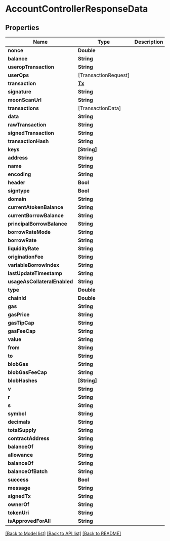 # AccountControllerResponseData

## Properties
Name | Type | Description | Notes
------------ | ------------- | ------------- | -------------
**nonce** | **Double** |  | 
**balance** | **String** |  | 
**useropTransaction** | **String** |  | [optional] 
**userOps** | [TransactionRequest] |  | [optional] 
**transaction** | [**Tx**](Tx.md) |  | [optional] 
**signature** | **String** |  | [optional] 
**moonScanUrl** | **String** |  | [optional] 
**transactions** | [TransactionData] |  | [optional] 
**data** | **String** |  | 
**rawTransaction** | **String** |  | [optional] 
**signedTransaction** | **String** |  | [optional] 
**transactionHash** | **String** |  | [optional] 
**keys** | **[String]** |  | [optional] 
**address** | **String** |  | 
**name** | **String** |  | [optional] 
**encoding** | **String** |  | [optional] 
**header** | **Bool** |  | [optional] 
**signtype** | **Bool** |  | [optional] 
**domain** | **String** |  | 
**currentAtokenBalance** | **String** |  | 
**currentBorrowBalance** | **String** |  | 
**principalBorrowBalance** | **String** |  | 
**borrowRateMode** | **String** |  | 
**borrowRate** | **String** |  | 
**liquidityRate** | **String** |  | 
**originationFee** | **String** |  | 
**variableBorrowIndex** | **String** |  | 
**lastUpdateTimestamp** | **String** |  | 
**usageAsCollateralEnabled** | **String** |  | 
**type** | **Double** |  | [optional] 
**chainId** | **Double** |  | [optional] 
**gas** | **String** |  | [optional] 
**gasPrice** | **String** |  | [optional] 
**gasTipCap** | **String** |  | [optional] 
**gasFeeCap** | **String** |  | [optional] 
**value** | **String** |  | [optional] 
**from** | **String** |  | [optional] 
**to** | **String** |  | [optional] 
**blobGas** | **String** |  | [optional] 
**blobGasFeeCap** | **String** |  | [optional] 
**blobHashes** | **[String]** |  | [optional] 
**v** | **String** |  | [optional] 
**r** | **String** |  | [optional] 
**s** | **String** |  | [optional] 
**symbol** | **String** |  | [optional] 
**decimals** | **String** |  | [optional] 
**totalSupply** | **String** |  | [optional] 
**contractAddress** | **String** |  | [optional] 
**balanceOf** | **String** |  | [optional] 
**allowance** | **String** |  | [optional] 
**balanceOf** | **String** |  | [optional] 
**balanceOfBatch** | **String** |  | [optional] 
**success** | **Bool** |  | 
**message** | **String** |  | 
**signedTx** | **String** |  | [optional] 
**ownerOf** | **String** |  | [optional] 
**tokenUri** | **String** |  | [optional] 
**isApprovedForAll** | **String** |  | [optional] 

[[Back to Model list]](../README.md#documentation-for-models) [[Back to API list]](../README.md#documentation-for-api-endpoints) [[Back to README]](../README.md)


